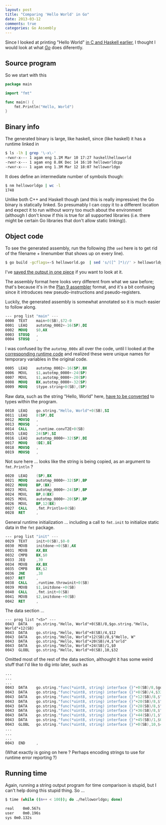 ```yaml
---
layout: post
title: "Comparing 'Hello World' in Go"
date: 2013-03-12
comments: true
categories: Go Assembly
---
```


Since I looked at printing "Hello World" [in C and Haskell earlier](/posts/hello-world-comparison.html), I thought I would look at what *[Go](http://golang.org/)* does diferently.

Source program
--------------

So we start with this

```go
package main

import "fmt"

func main() {
    fmt.Println("Hello, World")
}
```

Binary info
-------------

The generated binary is large, like haskell, since (like haskell) it has a runtime linked in

```sh
$ ls -lh | grep '\-x\-'
-rwxr-x--- 1 agam eng 1.1M Mar 10 17:27 haskellhelloworld
-rwxr-x--- 1 agam eng 8.8K Dec 14 16:10 helloworldcpp
-rwxr-x--- 1 agam eng 1.3M Mar 12 18:07 helloworldgo
```

It does define an intermediate number of symbols though:

```sh
$ nm helloworldgo | wc -l
1748
```

Unlike both C++ and Haskell though (and this is really impressive) the Go binary is statically linked. So presumably I can copy it to a different location and expect it to run without worry too much about the environment (although I don't know if this is true for all supported libraries (i.e. there might be certain Go libraries that don't allow static linking)).

Object code
-----------

To see the generated assembly, run the following (the `sed` here is to get rid of the filename + linenumber that shows up on every line).

```sh
$ go build -gcflags=-S helloworld.go  | sed 's/([^ ]*)//' > helloworldgo.s
```

I've [saved the output in one piece](https://gist.github.com/agam/5148575) if you want to look at it.

The assembly format here looks very different from what we saw before; that's because it's in the [Plan 9 assembler](http://doc.cat-v.org/plan_9/4th_edition/papers/asm) format, and it's a bit confusing since it introduces new pseudo-instructions and pseudo-registers.

Luckily, the generated assembly is somewhat annotated so it is much easier to follow along.

```nasm
--- prog list "main" ---
0000  TEXT    main+0(SB),$72-0
0001  LEAQ    autotmp_0002+-16(SP),DI
0002  MOVQ    $0,AX
0003  STOSQ   ,
0004  STOSQ   ,
```

I was confused by the `autotmp_000x` all over the code, until I looked at the [corresponding runtime code](http://golang.org/src/cmd/gc/gen.c) and realized these were unique names for temporary variables in the original code.

```nasm
0005  LEAQ    autotmp_0002+-16(SP),BX
0006  MOVL    $1,autotmp_0000+-24(SP)
0007  MOVL    $1,autotmp_0000+-20(SP)
0008  MOVQ    BX,autotmp_0000+-32(SP)
0009  MOVQ    $type.string+0(SB),(SP)
```

Raw data, such as the string "Hello, World" here, [have to be converted](http://golang.org/src/pkg/runtime/iface.c) to types within the program.

```nasm
0010  LEAQ    go.string."Hello, World"+0(SB),SI
0011  LEAQ    8(SP),DI
0012  MOVSQ   ,
0013  MOVSQ   ,
0014  CALL    ,runtime.convT2E+0(SB)
0015  LEAQ    24(SP),SI
0016  LEAQ    autotmp_0000+-32(SP),DI
0017  MOVQ    (DI),DI
0018  MOVSQ   ,
0019  MOVSQ   ,
```

Not sure here ... looks like the string is being copied, as an argument to ```fmt.Println``` ?

```nasm
0020  LEAQ    (SP),BX
0021  MOVQ    autotmp_0000+-32(SP),BP
0022  MOVQ    BP,(BX)
0023  MOVL    autotmp_0000+-24(SP),BP
0024  MOVL    BP,8(BX)
0025  MOVL    autotmp_0000+-20(SP),BP
0026  MOVL    BP,12(BX)
0027  CALL    ,fmt.Println+0(SB)
0028  RET     ,
```

General runtime initialization ... including a call to ```fmt.init``` to initialize static data in the ```fmt``` package.

```nasm
--- prog list "init" ---
0029  TEXT    init+0(SB),$0-0
0030  MOVB    initdone·+0(SB),AX
0031  MOVB    AX,BX
0032  CMPB    BX,$0
0033  JEQ     ,39
0034  MOVB    AX,BX
0035  CMPB    BX,$2
0036  JNE     ,38
0037  RET     ,
0038  CALL    ,runtime.throwinit+0(SB)
0039  MOVB    $1,initdone·+0(SB)
0040  CALL    ,fmt.init+0(SB)
0041  MOVB    $2,initdone·+0(SB)
0042  RET     ,
```

The data section ...

```
--- prog list "<S>" ---
0043  DATA    go.string."Hello, World"+0(SB)/8,$go.string."Hello, World"+12(SB)
0043  DATA    go.string."Hello, World"+8(SB)/4,$12
0043  DATA    go.string."Hello, World"+12(SB)/8,$"Hello, W"
0043  DATA    go.string."Hello, World"+20(SB)/4,$"orld"
0043  DATA    go.string."Hello, World"+24(SB)/1,$0
0043  GLOBL   go.string."Hello, World"+0(SB),10,$32
```

Omitted most of the rest of the data section, althought it has some weird stuff that I'd like to dig into later, such as 

```nasm
...
...
...
0043  DATA    go.string."func(*uint8, string) interface {}"+0(SB)/8,$go.string."func(*uint8, string) interface {}"+12(SB)
0043  DATA    go.string."func(*uint8, string) interface {}"+8(SB)/4,$33
0043  DATA    go.string."func(*uint8, string) interface {}"+12(SB)/8,$"func(*ui"
0043  DATA    go.string."func(*uint8, string) interface {}"+20(SB)/8,$"nt8, str"
0043  DATA    go.string."func(*uint8, string) interface {}"+28(SB)/8,$"ing) int"
0043  DATA    go.string."func(*uint8, string) interface {}"+36(SB)/8,$"erface {"
0043  DATA    go.string."func(*uint8, string) interface {}"+44(SB)/1,$"}"
0043  DATA    go.string."func(*uint8, string) interface {}"+45(SB)/1,$0
0043  GLOBL   go.string."func(*uint8, string) interface {}"+0(SB),10,$48
...
...
...
0043  END     ,
```

(What exactly is going on here ? Perhaps encoding strings to use for runtime error reporting ?)

Running time
------------

Again, running a string output program for time comparison is stupid, but I can't help doing this stupid thing. So ...

```sh
$ time (while ((n++ < 100)); do ./helloworldgo; done)

real	0m0.567s
user	0m0.196s
sys	0m0.132s
```

